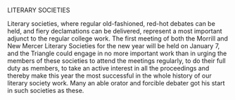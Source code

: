 LITERARY SOCIETIES

    
Literary societies, where regular
old-fashioned, red-hot debates can be
held, and fiery declamations can be
delivered, represent a most important
adjunct to the regular college work.
The first meeting of both the
Morrill and New Mercer Literary
Societies for the new year will be
held on January 7, and the Triangle
could engage in no more important
work than in urging the members of
these societies to attend the meetings
regularly, to do their full duty as
members, to take an active interest
in all the proceedings and thereby
make this year the most successful
in the whole history of our literary
society work.
Many an able orator and forcible
debater got his start in such societies
as these.
